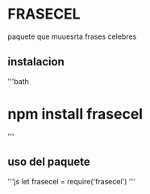 # FRASECEL

paquete que muuesrta frases celebres

## instalacion

'''bath
# npm install frasecel

'''

## uso del paquete

'''js
let frasecel = require('frasecel')
'''
